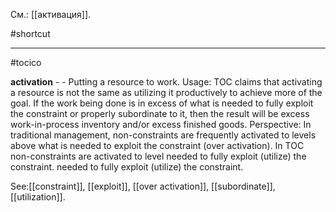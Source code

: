 См.: [[активация]].

#shortcut




<hr/>

#tocico

<b>activation</b> -  - Putting a resource to work. 
Usage: TOC claims that activating a resource is not the same as utilizing it productively to achieve more of the goal.  If the work being done is in excess of what is needed to fully exploit the constraint or properly subordinate to it, then the result will be excess work-in-process inventory and/or excess finished goods. Perspective: In traditional management, non-constraints are frequently activated to levels above what is needed to exploit the constraint (over activation).  In TOC non-constraints are activated to level needed to fully exploit (utilize) the constraint.
needed to fully exploit (utilize) the constraint.




See:[[constraint]], [[exploit]], [[over activation]], [[subordinate]], [[utilization]].
